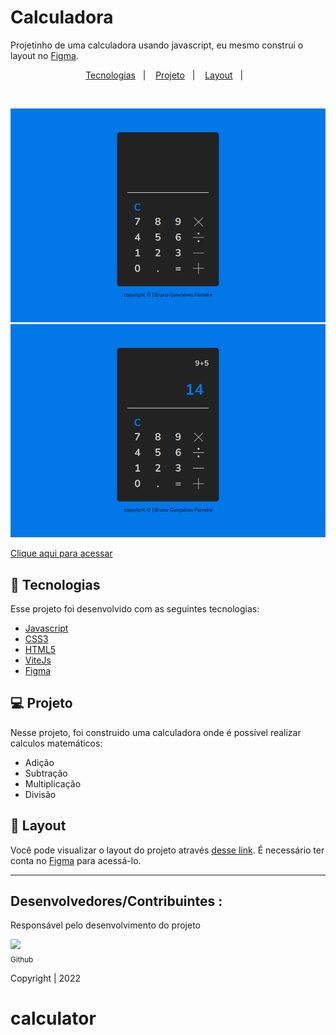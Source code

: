 # Calculadora

Projetinho de uma calculadora usando javascript, eu mesmo construi o layout no [Figma](https://www.figma.com).

<p align="center">
  <a href="#-tecnologias">Tecnologias</a>&nbsp;&nbsp;&nbsp;|&nbsp;&nbsp;&nbsp;
  <a href="#-projeto">Projeto</a>&nbsp;&nbsp;&nbsp;|&nbsp;&nbsp;&nbsp;
  <a href="#-layout">Layout</a>&nbsp;&nbsp;&nbsp;|&nbsp;&nbsp;&nbsp;
</p>

<br>

![preview](./.github/preview2.png)
![preview](./.github/preview1.png)

[Clique aqui para acessar](https://calculator-bruno.vercel.app/)

## 🚀 Tecnologias

Esse projeto foi desenvolvido com as seguintes tecnologias:

- [Javascript](https://developer.mozilla.org/pt-BR/docs/Web/JavaScript)
- [CSS3](https://developer.mozilla.org/pt-BR/docs/Web/CSS)
- [HTML5](https://developer.mozilla.org/pt-BR/docs/Web/HTML)
- [ViteJs](https://vitejs.dev/)
- [Figma](https://www.figma.com)

## 💻 Projeto

Nesse projeto, foi construido uma calculadora onde é possível realizar calculos matemáticos:

- Adição
- Subtração
- Multiplicação
- Divisão

## 🔖 Layout

Você pode visualizar o layout do projeto através [desse link](https://www.figma.com/file/Q6ByOIaQ9dM7FeT9cB8LdZ/Untitled?node-id=0%3A1). É necessário ter conta no [Figma](https://figma.com) para acessá-lo.

---

## Desenvolvedores/Contribuintes :

Responsável pelo desenvolvimento do projeto

[<img src="https://github.com/brunogoncalvesferreira.png" width=90><br><sub>Github</sub>](https://github.com/brunogoncalvesferreira)

Copyright | 2022

# calculator
